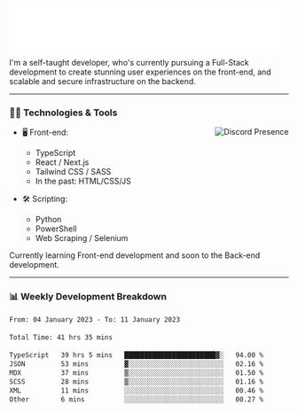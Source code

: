 <img src="assets/wave.svg" alt=":wave:" />

I'm a self-taught developer, who's currently pursuing a Full-Stack development to create stunning user experiences on the front-end, and scalable and secure infrastructure on the backend.

---

### 🧑‍💻 Technologies & Tools

<a href="https://discord.com/users/414304208649453568" target="_blank" rel="nofollow">
   <img src="https://lanyard-profile-readme.vercel.app/api/414304208649453568?idleMessage=Probably%20doing%20something%20else..." alt="Discord Presence" align="right">
</a>

- 🖥️ Front-end:

  - TypeScript
  - React / Next.js
  - Tailwind CSS / SASS
  - In the past: HTML/CSS/JS

- 🛠 Scripting:

  - Python
  - PowerShell
  - Web Scraping / Selenium

Currently learning Front-end development and soon to the Back-end development.

---

### 📊 Weekly Development Breakdown

<!-- ![ccrsxx's GitHub Stats](https://github-readme-stats.vercel.app/api?username=ccrsxx&count_private=true&theme=tokyonight) -->
<!-- ![ccrsxx's Top Langs](https://github-readme-stats.vercel.app/api/top-langs/?username=ccrsxx&hide=lua,java,html&theme=tokyonight) -->

<!--START_SECTION:waka-->

```text
From: 04 January 2023 - To: 11 January 2023

Total Time: 41 hrs 35 mins

TypeScript   39 hrs 5 mins   ███████████████████████▓░   94.00 %
JSON         53 mins         ▓░░░░░░░░░░░░░░░░░░░░░░░░   02.16 %
MDX          37 mins         ▒░░░░░░░░░░░░░░░░░░░░░░░░   01.50 %
SCSS         28 mins         ▒░░░░░░░░░░░░░░░░░░░░░░░░   01.16 %
XML          11 mins         ░░░░░░░░░░░░░░░░░░░░░░░░░   00.46 %
Other        6 mins          ░░░░░░░░░░░░░░░░░░░░░░░░░   00.27 %
```

<!--END_SECTION:waka-->
